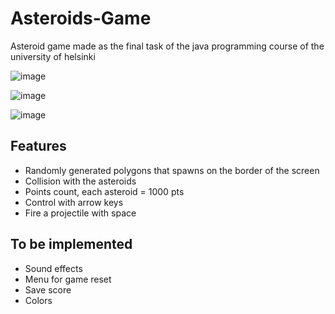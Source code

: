 # Asteroids-Game
 Asteroid game made as the final task of the java programming course of the university of helsinki
 
![image](https://user-images.githubusercontent.com/26176931/127219387-4594f29b-bd39-44c8-9050-baf3e2e41bb6.png)

![image](https://user-images.githubusercontent.com/26176931/127219465-4e76eecf-a2b3-4b53-b167-1b7980f3298b.png)

![image](https://user-images.githubusercontent.com/26176931/127219502-76c58b71-1f2f-482c-91eb-3b4296dbfcaf.png)

## Features

* Randomly generated polygons that spawns on the border of the screen
* Collision with the asteroids
* Points count, each asteroid = 1000 pts
* Control with arrow keys
* Fire a projectile with space

## To be implemented

* Sound effects
* Menu for game reset
* Save score
* Colors
